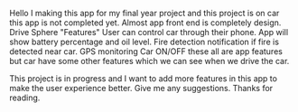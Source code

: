Hello
I making this app for my final year project and this project is on car this app is not completed yet.
Almost app front end is completely design.
Drive Sphere  "Features"
User can control car through their phone.
App will show battery percentage and oil level.
Fire detection notification if fire is detected near car.
GPS monitoring
Car ON/OFF
these all are app features but car have some other features which we can see when we drive the car.

This project is in progress and I want to add more features in this app to make the user experience better.
Give me any suggestions.
Thanks for reading.
